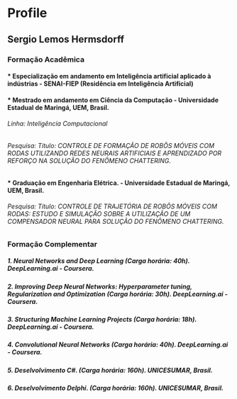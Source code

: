 # Profile

## Sergio Lemos Hermsdorff

### Formação Acadêmica

#### * Especialização em andamento em Inteligência artificial aplicado à indústrias - SENAI-FIEP (Residência em Inteligência Artificial)

#### * Mestrado em andamento em Ciência da Computação - Universidade Estadual de Maringá, UEM, Brasil. 
  ###### Linha: Inteligência Computacional
  ###### Pesquisa: Título: CONTROLE DE FORMAÇÃO DE ROBÔS MÓVEIS COM RODAS UTILIZANDO REDES NEURAIS ARTIFICIAIS E APRENDIZADO POR REFORÇO NA SOLUÇÃO DO FENÔMENO CHATTERING.

#### * Graduação em Engenharia Elétrica. - Universidade Estadual de Maringá, UEM, Brasil. 
  ###### Pesquisa: Título: CONTROLE DE TRAJETÓRIA DE ROBÔS MÓVEIS COM RODAS: ESTUDO E SIMULAÇÃO SOBRE A UTILIZAÇÃO DE UM COMPENSADOR NEURAL PARA SOLUÇÃO DO FENÔMENO CHATTERING.

### Formação Complementar

##### 1. Neural Networks and Deep Learning (Carga horária: 40h). DeepLearning.ai - Coursera.
##### 2. Improving Deep Neural Networks: Hyperparameter tuning, Regularization and Optimization (Carga horária: 30h). DeepLearning.ai - Coursera.
##### 3. Structuring Machine Learning Projects (Carga horária: 18h). DeepLearning.ai - Coursera.
##### 4. Convolutional Neural Networks (Carga horária: 40h). DeepLearning.ai - Coursera.
##### 5. Deselvolvimento C#. (Carga horária: 160h). UNICESUMAR, Brasil.
##### 6. Deselvolvimento Delphi. (Carga horária: 160h). UNICESUMAR, Brasil. 

